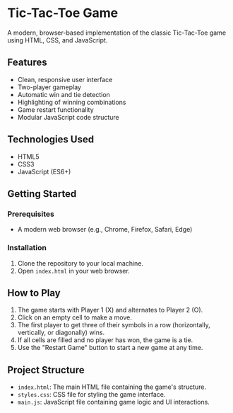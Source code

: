 # Tic-Tac-Toe Game

A modern, browser-based implementation of the classic Tic-Tac-Toe game using HTML, CSS, and JavaScript.

## Features

- Clean, responsive user interface
- Two-player gameplay
- Automatic win and tie detection
- Highlighting of winning combinations
- Game restart functionality
- Modular JavaScript code structure

## Technologies Used

- HTML5
- CSS3
- JavaScript (ES6+)

## Getting Started

### Prerequisites

- A modern web browser (e.g., Chrome, Firefox, Safari, Edge)

### Installation

1. Clone the repository to your local machine.
2. Open `index.html` in your web browser.

## How to Play

1. The game starts with Player 1 (X) and alternates to Player 2 (O).
2. Click on an empty cell to make a move.
3. The first player to get three of their symbols in a row (horizontally, vertically, or diagonally) wins.
4. If all cells are filled and no player has won, the game is a tie.
5. Use the "Restart Game" button to start a new game at any time.

## Project Structure

- `index.html`: The main HTML file containing the game's structure.
- `styles.css`: CSS file for styling the game interface.
- `main.js`: JavaScript file containing game logic and UI interactions.
